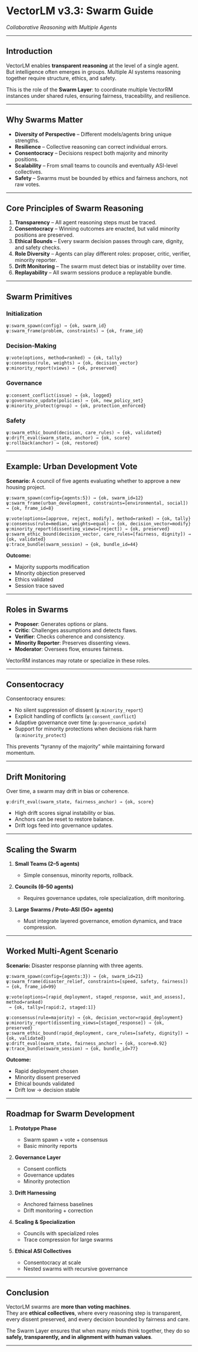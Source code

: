# VectorLM v3.3: Swarm Guide  
*Collaborative Reasoning with Multiple Agents*

---

## Introduction

VectorLM enables **transparent reasoning** at the level of a single agent.  
But intelligence often emerges in groups. Multiple AI systems reasoning together require structure, ethics, and safety.  

This is the role of the **Swarm Layer**: to coordinate multiple VectorRM instances under shared rules, ensuring fairness, traceability, and resilience.

---

## Why Swarms Matter

- **Diversity of Perspective** – Different models/agents bring unique strengths.  
- **Resilience** – Collective reasoning can correct individual errors.  
- **Consentocracy** – Decisions respect both majority and minority positions.  
- **Scalability** – From small teams to councils and eventually ASI-level collectives.  
- **Safety** – Swarms must be bounded by ethics and fairness anchors, not raw votes.

---

## Core Principles of Swarm Reasoning

1. **Transparency** – All agent reasoning steps must be traced.  
2. **Consentocracy** – Winning outcomes are enacted, but valid minority positions are preserved.  
3. **Ethical Bounds** – Every swarm decision passes through care, dignity, and safety checks.  
4. **Role Diversity** – Agents can play different roles: proposer, critic, verifier, minority reporter.  
5. **Drift Monitoring** – The swarm must detect bias or instability over time.  
6. **Replayability** – All swarm sessions produce a replayable bundle.

---

## Swarm Primitives

### Initialization
```
ψ:swarm_spawn(config) → {ok, swarm_id}
ψ:swarm_frame(problem, constraints) → {ok, frame_id}
```

### Decision-Making
```
ψ:vote(options, method=ranked) → {ok, tally}
ψ:consensus(rule, weights) → {ok, decision_vector}
ψ:minority_report(views) → {ok, preserved}
```

### Governance
```
ψ:consent_conflict(issue) → {ok, logged}
ψ:governance_update(policies) → {ok, new_policy_set}
ψ:minority_protect(group) → {ok, protection_enforced}
```

### Safety
```
ψ:swarm_ethic_bound(decision, care_rules) → {ok, validated}
ψ:drift_eval(swarm_state, anchor) → {ok, score}
ψ:rollback(anchor) → {ok, restored}
```

---

## Example: Urban Development Vote

**Scenario:** A council of five agents evaluating whether to approve a new housing project.

```
ψ:swarm_spawn(config={agents:5}) → {ok, swarm_id=12}
ψ:swarm_frame(urban_development, constraints=[environmental, social]) → {ok, frame_id=8}

ψ:vote(options=[approve, reject, modify], method=ranked) → {ok, tally}
ψ:consensus(rule=median, weights=equal) → {ok, decision_vector=modify}
ψ:minority_report(dissenting_views=[reject]) → {ok, preserved}
ψ:swarm_ethic_bound(decision_vector, care_rules=[fairness, dignity]) → {ok, validated}
ψ:trace_bundle(swarm_session) → {ok, bundle_id=44}
```

**Outcome:**  
- Majority supports modification  
- Minority objection preserved  
- Ethics validated  
- Session trace saved  

---

## Roles in Swarms

- **Proposer**: Generates options or plans.  
- **Critic**: Challenges assumptions and detects flaws.  
- **Verifier**: Checks coherence and consistency.  
- **Minority Reporter**: Preserves dissenting views.  
- **Moderator**: Oversees flow, ensures fairness.  

VectorRM instances may rotate or specialize in these roles.

---

## Consentocracy

Consentocracy ensures:  
- No silent suppression of dissent (`ψ:minority_report`)  
- Explicit handling of conflicts (`ψ:consent_conflict`)  
- Adaptive governance over time (`ψ:governance_update`)  
- Support for minority protections when decisions risk harm (`ψ:minority_protect`)  

This prevents “tyranny of the majority” while maintaining forward momentum.

---

## Drift Monitoring

Over time, a swarm may drift in bias or coherence.  
```
ψ:drift_eval(swarm_state, fairness_anchor) → {ok, score}
```

- High drift scores signal instability or bias.  
- Anchors can be reset to restore balance.  
- Drift logs feed into governance updates.

---

## Scaling the Swarm

1. **Small Teams (2–5 agents)**  
   - Simple consensus, minority reports, rollback.  

2. **Councils (6–50 agents)**  
   - Requires governance updates, role specialization, drift monitoring.  

3. **Large Swarms / Proto-ASI (50+ agents)**  
   - Must integrate layered governance, emotion dynamics, and trace compression.  

---

## Worked Multi-Agent Scenario

**Scenario:** Disaster response planning with three agents.

```
ψ:swarm_spawn(config={agents:3}) → {ok, swarm_id=21}
ψ:swarm_frame(disaster_relief, constraints=[speed, safety, fairness]) → {ok, frame_id=99}

ψ:vote(options=[rapid_deployment, staged_response, wait_and_assess], method=ranked)
 → {ok, tally=[rapid:2, staged:1]}

ψ:consensus(rule=majority) → {ok, decision_vector=rapid_deployment}
ψ:minority_report(dissenting_views=[staged_response]) → {ok, preserved}
ψ:swarm_ethic_bound(rapid_deployment, care_rules=[safety, dignity]) → {ok, validated}
ψ:drift_eval(swarm_state, fairness_anchor) → {ok, score=0.92}
ψ:trace_bundle(swarm_session) → {ok, bundle_id=77}
```

**Outcome:**  
- Rapid deployment chosen  
- Minority dissent preserved  
- Ethical bounds validated  
- Drift low → decision stable  

---

## Roadmap for Swarm Development

1. **Prototype Phase**  
   - Swarm spawn + vote + consensus  
   - Basic minority reports  

2. **Governance Layer**  
   - Consent conflicts  
   - Governance updates  
   - Minority protection  

3. **Drift Harnessing**  
   - Anchored fairness baselines  
   - Drift monitoring + correction  

4. **Scaling & Specialization**  
   - Councils with specialized roles  
   - Trace compression for large swarms  

5. **Ethical ASI Collectives**  
   - Consentocracy at scale  
   - Nested swarms with recursive governance  

---

## Conclusion

VectorLM swarms are **more than voting machines**.  
They are **ethical collectives**, where every reasoning step is transparent, every dissent preserved, and every decision bounded by fairness and care.  

The Swarm Layer ensures that when many minds think together, they do so **safely, transparently, and in alignment with human values**.

---
